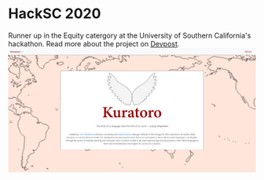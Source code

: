 # HackSC 2020
Runner up in the Equity catergory at the University of Southern California's hackathon. Read more about the project on  [Devpost](https://devpost.com/software/kuratoro). \
![ss](ss.PNG)
